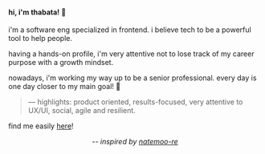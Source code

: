 #### hi, i'm thabata! 👋

i'm a software eng specialized in frontend. i believe tech to be a powerful tool to help people. 

having a hands-on profile, i'm very attentive not to lose track of my career purpose with a growth mindset.

nowadays, i'm working my way up to be a senior professional. every day is one day closer to my main goal! 🚀

> — highlights: product oriented, results-focused, very attentive to UX/UI, social, agile and resilient.

find me easily <a rel="me" href="https://www.linkedin.com/in/thabatadornelas/">here</a>!

<p align="center">
  <i>-- inspired by <a href="https://github.com/natemoo-re">natemoo-re</a></i>
</p>
